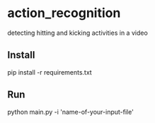 # action_recognition
detecting hitting and kicking activities in a video

## Install
pip install -r requirements.txt

## Run

python main.py -i 'name-of-your-input-file'



